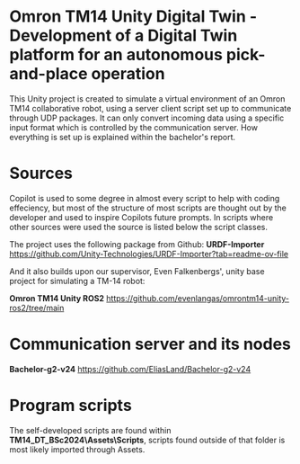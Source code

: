 # Omron TM14 Unity Digital Twin - Development of a Digital Twin platform for an autonomous pick-and-place operation
This Unity project is created to simulate a virtual environment of an Omron TM14 collaborative robot, using a server client script set up to communicate through UDP packages. It can only convert incoming data using a specific input format which is controlled by the communication server. How everything is set up is explained within the bachelor's report.

# Sources
Copilot is used to some degree in almost every script to help with coding effeciency, but most of the structure of most scripts are thought out by the developer and used to inspire Copilots future prompts. In scripts where other sources were used the source is listed below the script classes.

The project uses the following package from Github:
**URDF-Importer**
https://github.com/Unity-Technologies/URDF-Importer?tab=readme-ov-file

And it also builds upon our supervisor, Even Falkenbergs', unity base project for simulating a TM-14 robot: 

**Omron TM14 Unity ROS2**
https://github.com/evenlangas/omrontm14-unity-ros2/tree/main

# Communication server and its nodes
**Bachelor-g2-v24**
https://github.com/EliasLand/Bachelor-g2-v24

# Program scripts
The self-developed scripts are found within **TM14_DT_BSc2024\Assets\Scripts**, scripts found outside of that folder is most likely imported through Assets.